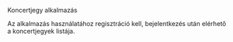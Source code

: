 Koncertjegy alkalmazás

Az alkalmazás használatához regisztráció kell, bejelentkezés után elérhető a koncertjegyek listája.
